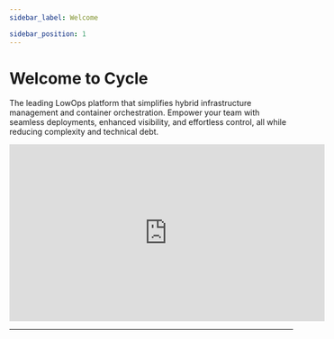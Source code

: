 ```yaml
---
sidebar_label: Welcome

sidebar_position: 1
---
```


# Welcome to Cycle

The leading LowOps platform that simplifies hybrid infrastructure management and container orchestration. Empower your team with seamless deployments, enhanced visibility, and effortless control, all while reducing complexity and technical debt.

<iframe width="560" height="315" src="https://www.youtube.com/embed/_cvoT69DZRQ" title="YouTube video player"
frameborder="0" allow="accelerometer; autoplay; clipboard-write; encrypted-media; gyroscope; picture-in-picture"
allowfullscreen></iframe>

---
